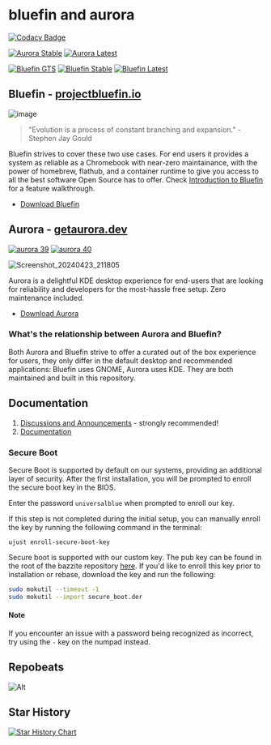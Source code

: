# bluefin and aurora

[![Codacy Badge](https://app.codacy.com/project/badge/Grade/2503a44c1105456483517f793af75ee7)](https://app.codacy.com/gh/ublue-os/bluefin/dashboard?utm_source=gh&utm_medium=referral&utm_content=&utm_campaign=Badge_grade) 

[![Aurora Stable](https://github.com/ublue-os/bluefin/actions/workflows/build-coreos-aurora.yml/badge.svg)](https://github.com/ublue-os/bluefin/actions/workflows/build-coreos-aurora.yml) [![Aurora Latest](https://github.com/ublue-os/bluefin/actions/workflows/build-latest-aurora.yml/badge.svg)](https://github.com/ublue-os/bluefin/actions/workflows/build-latest-aurora.yml) 

[![Bluefin GTS](https://github.com/ublue-os/bluefin/actions/workflows/build-gts-bluefin.yml/badge.svg)](https://github.com/ublue-os/bluefin/actions/workflows/build-gts-bluefin.yml) [![Bluefin Stable](https://github.com/ublue-os/bluefin/actions/workflows/build-coreos-bluefin.yml/badge.svg)](https://github.com/ublue-os/bluefin/actions/workflows/build-coreos-bluefin.yml) [![Bluefin Latest](https://github.com/ublue-os/bluefin/actions/workflows/build-latest-bluefin.yml/badge.svg)](https://github.com/ublue-os/bluefin/actions/workflows/build-latest-bluefin.yml) 

## Bluefin - [projectbluefin.io](https://projectbluefin.io)

![image](https://github.com/ublue-os/bluefin/assets/1264109/b093bdec-40dc-48d2-b8ff-fcf0df390e8c)

> "Evolution is a process of constant branching and expansion." - Stephen Jay Gould

Bluefin strives to cover these two use cases. For end users it provides a system as reliable as a Chromebook with near-zero maintainance, with the power of homebrew, flathub, and a container runtime to give you access to all the best software Open Source has to offer. Check [Introduction to Bluefin](https://universal-blue.discourse.group/t/introduction-to-bluefin/41) for a feature walkthrough. 

- [Download Bluefin](https://projectbluefin.io/#scene-picker)

## Aurora - [getaurora.dev](https://getaurora.dev)

[![aurora 39](https://github.com/ublue-os/bluefin/actions/workflows/build-39-aurora.yml/badge.svg)](https://github.com/ublue-os/bluefin/actions/workflows/build-39-aurora.yml) [![aurora 40](https://github.com/ublue-os/bluefin/actions/workflows/build-40-aurora.yml/badge.svg)](https://github.com/ublue-os/bluefin/actions/workflows/build-40-aurora.yml)

![Screenshot_20240423_211805](https://github.com/ublue-os/bluefin/assets/40402114/1bea1ed8-d97a-402a-957b-e0f338d38230)

Aurora is a delightful KDE desktop experience for end-users that are looking for reliability and developers for the most-hassle free setup. Zero maintenance included.

- [Download Aurora](https://getaurora.dev)

### What's the relationship between Aurora and Bluefin?

Both Aurora and Bluefin strive to offer a curated out of the box experience for users, they only differ in the default desktop and recommended applications: Bluefin uses GNOME, Aurora uses KDE. They are both maintained and built in this repository.  

## Documentation

1. [Discussions and Announcements](https://universal-blue.discourse.group/c/bluefin/6) - strongly recommended!
2. [Documentation](https://docs.projectbluefin.io/)

### Secure Boot

Secure Boot is supported by default on our systems, providing an additional layer of security. After the first installation, you will be prompted to enroll the secure boot key in the BIOS.

Enter the password `universalblue` 
when prompted to enroll our key.

If this step is not completed during the initial setup, you can manually enroll the key by running the following command in the terminal:

`
ujust enroll-secure-boot-key
`

Secure boot is supported with our custom key. The pub key can be found in the root of the bazzite repository [here](https://github.com/ublue-os/bazzite/blob/main/secure_boot.der).
If you'd like to enroll this key prior to installation or rebase, download the key and run the following:

```bash
sudo mokutil --timeout -1
sudo mokutil --import secure_boot.der
```

#### Note

If you encounter an issue with a password being recognized as incorrect, try using the `-` key on the numpad instead.

## Repobeats

![Alt](https://repobeats.axiom.co/api/embed/40b85b252bf6ea25eb90539d1adcea013ccae69a.svg "Repobeats analytics image")

## Star History

<a href="https://star-history.com/#ublue-os/bluefin&Date">
  <picture>
    <source media="(prefers-color-scheme: dark)" srcset="https://api.star-history.com/svg?repos=ublue-os/bluefin&type=Date&theme=dark" />
    <source media="(prefers-color-scheme: light)" srcset="https://api.star-history.com/svg?repos=ublue-os/bluefin&type=Date" />
    <img alt="Star History Chart" src="https://api.star-history.com/svg?repos=ublue-os/bluefin&type=Date" />
  </picture>
</a>

